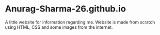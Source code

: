 # Anurag-Sharma-26.github.io

A little website for information regarding me.
Website is made from scratch using HTML, CSS and some images from the internet.
